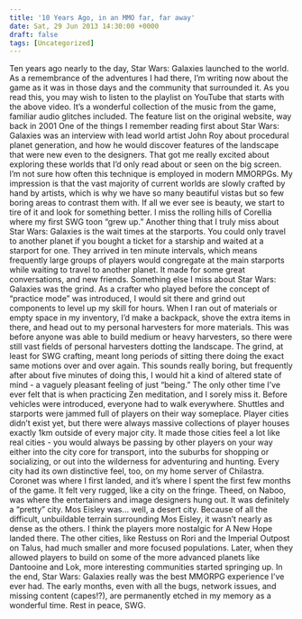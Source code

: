 ```yaml
---
title: '10 Years Ago, in an MMO far, far away'
date: Sat, 29 Jun 2013 14:30:00 +0000
draft: false
tags: [Uncategorized]
---
```


Ten years ago nearly to the day, Star Wars: Galaxies launched to the world. As a remembrance of the adventures I had there, I’m writing now about the game as it was in those days and the community that surrounded it. As you read this, you may wish to listen to the playlist on YouTube that starts with the above video. It’s a wonderful collection of the music from the game, familiar audio glitches included. The feature list on the original website, way back in 2001 One of the things I remember reading first about Star Wars: Galaxies was an interview with lead world artist John Roy about procedural planet generation, and how he would discover features of the landscape that were new even to the designers. That got me really excited about exploring these worlds that I’d only read about or seen on the big screen. I’m not sure how often this technique is employed in modern MMORPGs. My impression is that the vast majority of current worlds are slowly crafted by hand by artists, which is why we have so many beautiful vistas but so few boring areas to contrast them with. If all we ever see is beauty, we start to tire of it and look for something better. I miss the rolling hills of Corellia where my first SWG toon “grew up.” Another thing that I truly miss about Star Wars: Galaxies is the wait times at the starports. You could only travel to another planet if you bought a ticket for a starship and waited at a starport for one. They arrived in ten minute intervals, which means frequently large groups of players would congregate at the main starports while waiting to travel to another planet. It made for some great conversations, and new friends. Something else I miss about Star Wars: Galaxies was the grind. As a crafter who played before the concept of “practice mode” was introduced, I would sit there and grind out components to level up my skill for hours. When I ran out of materials or empty space in my inventory, I’d make a backpack, shove the extra items in there, and head out to my personal harvesters for more materials. This was before anyone was able to build medium or heavy harvesters, so there were still vast fields of personal harvesters dotting the landscape. The grind, at least for SWG crafting, meant long periods of sitting there doing the exact same motions over and over again. This sounds really boring, but frequently after about five minutes of doing this, I would hit a kind of altered state of mind - a vaguely pleasant feeling of just “being.” The only other time I’ve ever felt that is when practicing Zen meditation, and I sorely miss it. Before vehicles were introduced, everyone had to walk everywhere. Shuttles and starports were jammed full of players on their way someplace. Player cities didn’t exist yet, but there were always massive collections of player houses exactly 1km outside of every major city. It made those cities feel a lot like real cities - you would always be passing by other players on your way either into the city core for transport, into the suburbs for shopping or socializing, or out into the wilderness for adventuring and hunting. Every city had its own distinctive feel, too, on my home server of Chilastra. Coronet was where I first landed, and it’s where I spent the first few months of the game. It felt very rugged, like a city on the fringe. Theed, on Naboo, was where the entertainers and image designers hung out. It was definitely a “pretty” city. Mos Eisley was… well, a desert city. Because of all the difficult, unbuildable terrain surrounding Mos Eisley, it wasn’t nearly as dense as the others. I think the players more nostalgic for A New Hope landed there. The other cities, like Restuss on Rori and the Imperial Outpost on Talus, had much smaller and more focused populations. Later, when they allowed players to build on some of the more advanced planets like Dantooine and Lok, more interesting communities started springing up. In the end, Star Wars: Galaxies really was the best MMORPG experience I’ve ever had. The early months, even with all the bugs, network issues, and missing content (capes!?), are permanently etched in my memory as a wonderful time. Rest in peace, SWG.